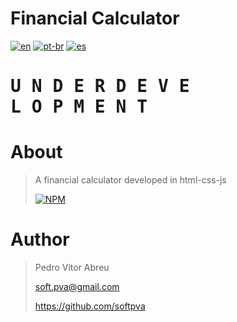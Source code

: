 # **Financial Calculator**
[![en](https://img.shields.io/badge/lang-en-red.svg)](./README.md)
[![pt-br](https://img.shields.io/badge/lang-pt--br-green.svg)](./README.pt-br.md)
[![es](https://img.shields.io/badge/lang-es-yellow.svg)](./README.es.md)
  

# <pre>**U N D E R   D E V E L O P M E N T**</pre>

# About
> A financial calculator developed in html-css-js
>
>
> [![NPM](https://img.shields.io/npm/l/react)](./LICENSE) 



# Author
> Pedro Vitor Abreu
>
> <soft.pva@gmail.com>
>
> <https://github.com/softpva>







